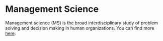 # Management Science

Management science (MS) is the broad interdisciplinary study of problem solving and decision making in human organizations. You can find more [here](https://en.wikipedia.org/wiki/Management_science).